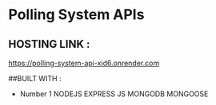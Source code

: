# Polling System APIs

## HOSTING LINK : 
https://polling-system-api-xid6.onrender.com 

##BUILT WITH :
* Number 1 NODEJS
EXPRESS JS
MONGODB
MONGOOSE
